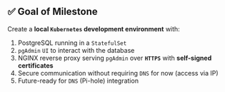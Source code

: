 ## ✅ Goal of Milestone

Create a **local `Kubernetes` development environment** with:

1. PostgreSQL running in a `StatefulSet`
2. `pgAdmin` `UI` to interact with the database
3. NGINX reverse proxy serving `pgAdmin` over **`HTTPS`** with **self-signed certificates**
4. Secure communication without requiring `DNS` for now (access via IP)
5. Future-ready for `DNS` (Pi-hole) integration
